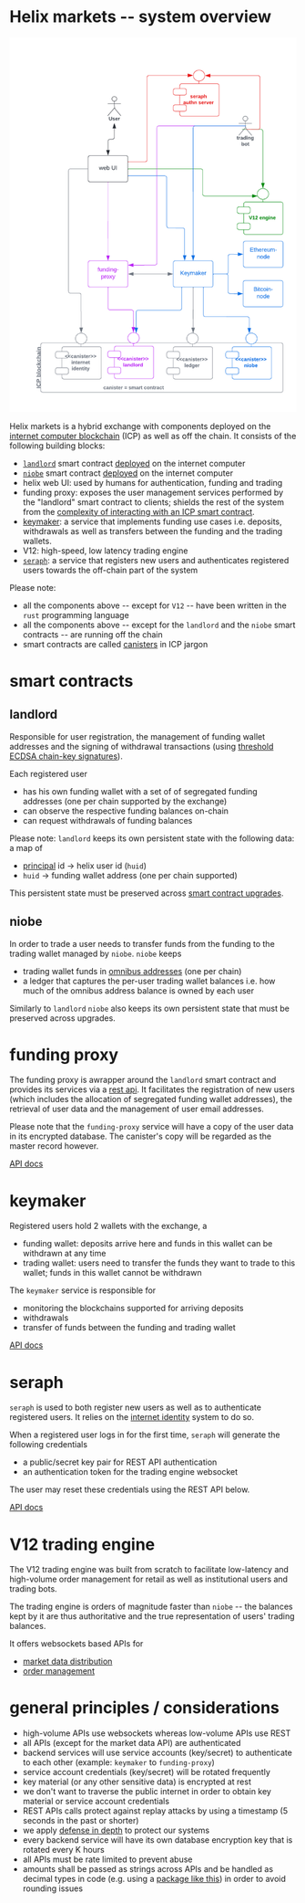 # Helix markets -- system overview

![helix high-level design](docs/images/helix-design.png)

Helix markets is a hybrid exchange with components deployed on the [internet computer blockchain](https://internetcomputer.org/) (ICP) as well as off the chain. It consists of the following building blocks:

- [`landlord`](https://matrix.fandom.com/wiki/The_Landlord) smart contract [deployed](https://a4gq6-oaaaa-aaaab-qaa4q-cai.raw.ic0.app/?id=ox6gn-2aaaa-aaaag-qb45a-cai) on the internet computer
- [`niobe`](https://matrix.fandom.com/wiki/Niobe) smart contract [deployed](https://a4gq6-oaaaa-aaaab-qaa4q-cai.raw.ic0.app/?id=hbslw-tiaaa-aaaag-qb5oq-cai) on the internet computer
- helix web UI: used by humans for authentication, funding and trading
- funding proxy: exposes the user management services performed by the "landlord" smart contract to clients; shields the rest of the system from the [complexity of interacting with an ICP smart contract](https://internetcomputer.org/docs/current/references/ic-interface-spec/#http-call-overview).
- [keymaker](https://matrix.fandom.com/wiki/The_Keymaker): a service that implements funding use cases i.e. deposits, withdrawals as well as transfers between the funding and the trading wallets.
- V12: high-speed, low latency trading engine
- [`seraph`](https://matrix.fandom.com/wiki/Seraph): a service that registers new users and authenticates registered users towards the off-chain part of the system

Please note:
- all the components above -- except for `V12` -- have been written in the `rust` programming language
- all the components above -- except for the `landlord` and the `niobe` smart contracts -- are running off the chain
- smart contracts are called [canisters](https://internetcomputer.org/docs/current/concepts/canisters-code) in ICP jargon

# smart contracts

## landlord
Responsible for user registration, the management of funding wallet addresses and the signing of withdrawal transactions (using [threshold ECDSA chain-key signatures](https://internetcomputer.org/docs/current/developer-docs/integrations/t-ecdsa)).

Each registered user
- has his own funding wallet with a set of of segregated funding addresses (one per chain supported by the exchange)
- can observe the respective funding balances on-chain
- can request withdrawals of funding balances

Please note: `landlord` keeps its own persistent state with the following data: a map of
- [principal](https://support.dfinity.org/hc/en-us/articles/7365913875988-What-is-a-principal-) id -> helix user id (`huid`)
- `huid` -> funding wallet address (one per chain supported)

This persistent state must be preserved across [smart contract upgrades](https://internetcomputer.org/docs/current/developer-docs/security/rust-canister-development-security-best-practices#consider-using-stable-memory-version-it-test-it).

## niobe
In order to trade a user needs to transfer funds from the funding to the trading wallet managed by `niobe`. `niobe` keeps
- trading wallet funds in [omnibus addresses](https://www.investopedia.com/terms/o/omnibusaccount.asp) (one per chain)
- a ledger that captures the per-user trading wallet balances i.e. how much of the omnibus address balance is owned by each user

Similarly to `landlord` `niobe` also keeps its own persistent state that must be preserved across upgrades.

# funding proxy

The funding proxy is awrapper around the `landlord` smart contract and provides its services via a [rest api](https://app.swaggerhub.com/apis/MUHAREM_2/funding-proxy_api/).
It facilitates the registration of new users (which includes the allocation of segregated funding wallet addresses), the retrieval of user data and the management of user email addresses.

Please note that the `funding-proxy` service will have a copy of the user data in its encrypted database. The canister's copy will be regarded as the master record however.

[API docs](https://app.swaggerhub.com/apis/MUHAREM_2/funding-proxy_api/)

# keymaker

Registered users hold 2 wallets with the exchange, a
- funding wallet: deposits arrive here and funds in this wallet can be withdrawn at any time
- trading wallet: users need to transfer the funds they want to trade to this wallet; funds in this wallet cannot be withdrawn

The `keymaker` service is responsible for
- monitoring the blockchains supported for arriving deposits
- withdrawals
- transfer of funds between the funding and trading wallet

[API docs](https://app.swaggerhub.com/apis/MUHAREM_2/keymaker-fund_api/)

# seraph

`seraph` is used to both register new users as well as to authenticate registered users. It relies on the [internet identity](https://internetcomputer.org/internet-identity) system to do so.

When a registered user logs in for the first time, `seraph` will generate the following credentials
- a public/secret key pair for REST API authentication
- an authentication token for the trading engine websocket

The user may reset these credentials using the REST API below.

[API docs](https://app.swaggerhub.com/apis/Helix-Markets/seraph/)

# V12 trading engine

The V12 trading engine was built from scratch to facilitate low-latency and high-volume order management for retail as well as institutional users and trading bots.

The trading engine is orders of magnitude faster than `niobe` -- the balances kept by it are thus authoritative and the true representation of users' trading balances.

It offers websockets based APIs for
- [market data distribution](https://helix-ex.github.io/apidocs/docs/market-data/#market-data-api)
- [order management](https://helix-ex.github.io/apidocs/docs/order-management/#order-management-api)

# general principles / considerations

* high-volume APIs use websockets whereas low-volume APIs use REST
* all APIs (except for the market data API) are authenticated
* backend services will use service accounts (key/secret) to authenticate to each other (example: `keymaker` to `funding-proxy`)
* service account credentials (key/secret) will be rotated frequently
* key material (or any other sensitive data) is encrypted at rest
* we don't want to traverse the public internet in order to obtain key material or service account credentials
* REST APIs calls protect against replay attacks by using a timestamp (5 seconds in the past or shorter)
* we apply [defense in depth](https://en.wikipedia.org/wiki/Defense_in_depth_(computing)) to protect our systems
* every backend service will have its own database encryption key that is rotated every K hours
* all APIs must be rate limited to prevent abuse
* amounts shall be passed as strings across APIs and be handled as decimal types in code (e.g. using a [package like this](https://docs.rs/bigdecimal/latest/bigdecimal/)) in order to avoid rounding issues
